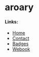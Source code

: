 # aroary
#### Links:
* [Home](https://aroary.github.io/home.html)
* [Contact](https://aroary.github.io/contact.html)
* [Badges](https://aroary.github.io/badges.html)
* [Webook](https://aroary.github.io/discord/webhook.html)

